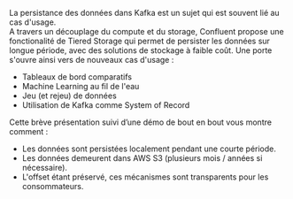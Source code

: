 La persistance des données dans Kafka est un sujet qui est souvent lié au cas d'usage.  
A travers un découplage du compute et du storage, Confluent propose une fonctionalité de Tiered Storage qui permet de persister les données sur longue période, avec des solutions de stockage à faible coût.
Une porte s'ouvre ainsi vers de nouveaux cas d'usage : 
- Tableaux de bord comparatifs
- Machine Learning au fil de l'eau
- Jeu (et rejeu) de données
- Utilisation de Kafka comme System of Record

Cette brève présentation suivi d’une démo de bout en bout vous montre comment :
- Les données sont persistées localement pendant une courte période.
- Les données demeurent dans AWS S3 (plusieurs mois / années si nécessaire).
- L'offset étant préservé, ces mécanismes sont transparents pour les consommateurs. 
